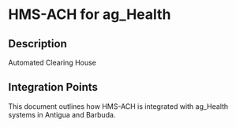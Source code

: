 # HMS-ACH for ag_Health

## Description

Automated Clearing House

## Integration Points

This document outlines how HMS-ACH is integrated with ag_Health systems in Antigua and Barbuda.
